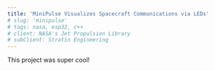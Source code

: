 ```yaml
---
title: 'MiniPulse Visualizes Spacecraft Communications via LEDs'
# slug: 'minipulse'
# tags: nasa, esp32, c++
# client: NASA's Jet Propulsion Library
# subClient: Stratin Engineering
---
```


This project was super cool!